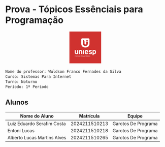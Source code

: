 # Prova - Tópicos Essênciais para Programação
<div style="text-align: center;">
    <img src="image.png" alt="uniesp" width="100">
</div>

```
Nome do professor: Wuldson Franco Fernades da Silva
Curso: Sistemas Para Internet
Turno: Noturno
Período: 1º Período
```


## Alunos

| Nome do Aluno  | Matrícula | Equipe   |
|----------------|-----------|----------|
| Luiz Eduardo Serafim Costa | 2024211510213 | Garotos De Programa |
| Entoni Lucas | 2024211510218 | Garotos De Programa |
| Alberto Lucas Martins Alves | 2024211510265 | Garotos De Programa |
<!-- Adicione mais alunos aqui -->
